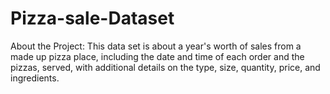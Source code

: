 # Pizza-sale-Dataset
About the Project: This data set is about a year's worth of sales from a made up pizza place, including the date and time of each order and the pizzas, served, with additional details on the type, size, quantity, price, and ingredients.
